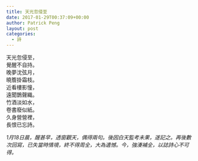 ```yaml
---
title: 天光忽侵至
date: 2017-01-29T00:37:09+00:00
author: Patrick Peng
layout: post
categories:
  - 詩
---
```

天光忽侵至，  
覺醒不自持。  
晚夢沈弦月，  
曉簷掛霜枝。  
近看樓影憧，  
遠聞鵲聲織。  
竹酒淡如水，  
卷書廢似紙。  
久身營營裡，  
長恨已忘詩。

*1月18日晨，醒甚早，透窗觀天，偶得兩句。後因白天監考未果，遂記之。再後數次回寫，已失當時情境，終不得周全，大為遺憾。今，強湊補全，以誌詩心不可得。*